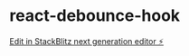 # react-debounce-hook

[Edit in StackBlitz next generation editor ⚡️](https://stackblitz.com/~/github.com/samratnayak/react-debounce-hook)